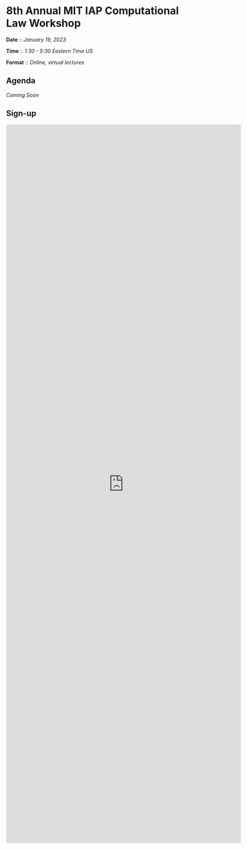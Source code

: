 # 8th Annual MIT IAP Computational Law Workshop

**Date** :: *January 19, 2023*

**Time** :: *1:30 - 5:30 Eastern Time US*

**Format** :: *Online, virtual lectures*

## Agenda
*Coming Soon*

## Sign-up
<iframe src="https://docs.google.com/forms/d/e/1FAIpQLScbH7sPx8hecZWcrb9t7C0pI1ik2qw6wWxv2K9paUrn5nYvmg/viewform?embedded=true" width="640" height="1957" frameborder="0" marginheight="0" marginwidth="0">Loading…</iframe>
